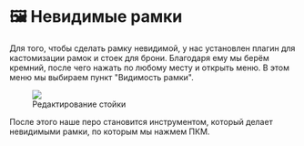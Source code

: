 # 🖼 Невидимые рамки

Для того, чтобы сделать рамку невидимой, у нас установлен плагин для кастомизации рамок и стоек для брони. Благодаря ему мы берём кремний, после чего нажать по любому месту и открыть меню. В этом меню мы выбираем пункт "Видимость рамки".

<figure>
    <img src="https://2376298745-files.gitbook.io/~/files/v0/b/gitbook-x-prod.appspot.com/o/spaces%2FiafV1IVuYhXRQw30ttj9%2Fuploads%2FaCUUFsppfgbTTkrVfbVf%2F%D0%91%D0%B5%D0%B7%D1%8B%D0%BC%D1%8F%D0%BD%D0%BD%D1%8B%D0%B9.png?alt=media&token=0efdce79-bba4-44c6-baea-210e45dc0691">
    <figcaption>Редактирование стойки</figcaption>
</figure>

После этого наше перо становится инструментом, который делает невидимыми рамки, по которым мы нажмем ПКМ.